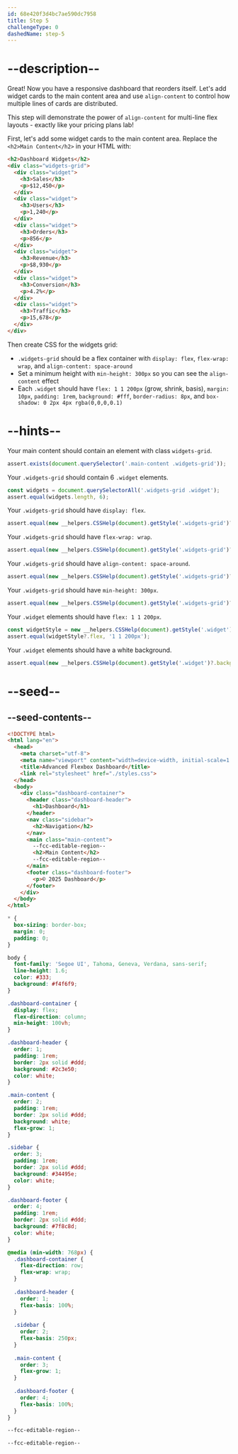 ```yaml
---
id: 68e420f3d4bc7ae590dc7958
title: Step 5
challengeType: 0
dashedName: step-5
---
```


# --description--

Great! Now you have a responsive dashboard that reorders itself. Let's add widget cards to the main content area and use `align-content` to control how multiple lines of cards are distributed.

This step will demonstrate the power of `align-content` for multi-line flex layouts - exactly like your pricing plans lab!

First, let's add some widget cards to the main content area. Replace the `<h2>Main Content</h2>` in your HTML with:

```html
<h2>Dashboard Widgets</h2>
<div class="widgets-grid">
  <div class="widget">
    <h3>Sales</h3>
    <p>$12,450</p>
  </div>
  <div class="widget">
    <h3>Users</h3>
    <p>1,240</p>
  </div>
  <div class="widget">
    <h3>Orders</h3>
    <p>856</p>
  </div>
  <div class="widget">
    <h3>Revenue</h3>
    <p>$8,930</p>
  </div>
  <div class="widget">
    <h3>Conversion</h3>
    <p>4.2%</p>
  </div>
  <div class="widget">
    <h3>Traffic</h3>
    <p>15,678</p>
  </div>
</div>
```

Then create CSS for the widgets grid:
- `.widgets-grid` should be a flex container with `display: flex`, `flex-wrap: wrap`, and `align-content: space-around`
- Set a minimum height with `min-height: 300px` so you can see the `align-content` effect
- Each `.widget` should have `flex: 1 1 200px` (grow, shrink, basis), `margin: 10px`, `padding: 1rem`, `background: #fff`, `border-radius: 8px`, and `box-shadow: 0 2px 4px rgba(0,0,0,0.1)`

# --hints--

Your main content should contain an element with class `widgets-grid`.

```js
assert.exists(document.querySelector('.main-content .widgets-grid'));
```

Your `.widgets-grid` should contain 6 `.widget` elements.

```js
const widgets = document.querySelectorAll('.widgets-grid .widget');
assert.equal(widgets.length, 6);
```

Your `.widgets-grid` should have `display: flex`.

```js
assert.equal(new __helpers.CSSHelp(document).getStyle('.widgets-grid')?.display, 'flex');
```

Your `.widgets-grid` should have `flex-wrap: wrap`.

```js
assert.equal(new __helpers.CSSHelp(document).getStyle('.widgets-grid')?.flexWrap, 'wrap');
```

Your `.widgets-grid` should have `align-content: space-around`.

```js
assert.equal(new __helpers.CSSHelp(document).getStyle('.widgets-grid')?.alignContent, 'space-around');
```

Your `.widgets-grid` should have `min-height: 300px`.

```js
assert.equal(new __helpers.CSSHelp(document).getStyle('.widgets-grid')?.minHeight, '300px');
```

Your `.widget` elements should have `flex: 1 1 200px`.

```js
const widgetStyle = new __helpers.CSSHelp(document).getStyle('.widget');
assert.equal(widgetStyle?.flex, '1 1 200px');
```

Your `.widget` elements should have a white background.

```js
assert.equal(new __helpers.CSSHelp(document).getStyle('.widget')?.backgroundColor, 'rgb(255, 255, 255)');
```

# --seed--

## --seed-contents--

```html
<!DOCTYPE html>
<html lang="en">
  <head>
    <meta charset="utf-8">
    <meta name="viewport" content="width=device-width, initial-scale=1.0">
    <title>Advanced Flexbox Dashboard</title>
    <link rel="stylesheet" href="./styles.css">
  </head>
  <body>
    <div class="dashboard-container">
      <header class="dashboard-header">
        <h1>Dashboard</h1>
      </header>
      <nav class="sidebar">
        <h2>Navigation</h2>
      </nav>
      <main class="main-content">
        --fcc-editable-region--
        <h2>Main Content</h2>
        --fcc-editable-region--
      </main>
      <footer class="dashboard-footer">
        <p>© 2025 Dashboard</p>
      </footer>
    </div>
  </body>
</html>
```

```css
* {
  box-sizing: border-box;
  margin: 0;
  padding: 0;
}

body {
  font-family: 'Segoe UI', Tahoma, Geneva, Verdana, sans-serif;
  line-height: 1.6;
  color: #333;
  background: #f4f6f9;
}

.dashboard-container {
  display: flex;
  flex-direction: column;
  min-height: 100vh;
}

.dashboard-header {
  order: 1;
  padding: 1rem;
  border: 2px solid #ddd;
  background: #2c3e50;
  color: white;
}

.main-content {
  order: 2;
  padding: 1rem;
  border: 2px solid #ddd;
  background: white;
  flex-grow: 1;
}

.sidebar {
  order: 3;
  padding: 1rem;
  border: 2px solid #ddd;
  background: #34495e;
  color: white;
}

.dashboard-footer {
  order: 4;
  padding: 1rem;
  border: 2px solid #ddd;
  background: #7f8c8d;
  color: white;
}

@media (min-width: 768px) {
  .dashboard-container {
    flex-direction: row;
    flex-wrap: wrap;
  }
  
  .dashboard-header {
    order: 1;
    flex-basis: 100%;
  }
  
  .sidebar {
    order: 2;
    flex-basis: 250px;
  }
  
  .main-content {
    order: 3;
    flex-grow: 1;
  }
  
  .dashboard-footer {
    order: 4;
    flex-basis: 100%;
  }
}

--fcc-editable-region--

--fcc-editable-region--
```
